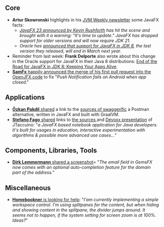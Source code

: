## Core

* **Artur Skowronski** highlights in his [JVM Weekly newsletter](https://www.jvm-weekly.com/p/what-will-jdk-24-bring-jvm-weekly) some JavaFX facts:
  * _[JavaFX 23 announced by Kevin Rushforth](https://github.com/openjdk/jfx/blob/master/doc-files/release-notes-23.md) has hit the scene and brought with it a warning: "It's time to update." JavaFX has dropped support for older versions and will now require JDK 21._
  * _Oracle has [announced that support for JavaFX in JDK 8](https://www.oracle.com/java/technologies/java-se-support-roadmap.html), the last version they released, will end in March next year._
* Reminder from last week: **Frank Delporte** also wrote about this change in the Oracle support for JavaFX in their Java 8 distributions: [End of the Road for JavaFX in JDK 8: Keeping Your Apps Alive](https://thenewstack.io/end-of-the-road-for-javafx-in-jdk-8-keeping-your-apps-alive/).
* [**SamFx** happily announced the merge of his first pull request into the OpenJFX code](https://x.com/SamNaFX/status/1817528341194252682) to fix "_Push Notification fails on Android when app closed_."

## Applications

* [**Özkan Pakdil** shared](https://twitter.com/thejvmbender/status/1845012826827456523) a link to the [sources of swaggerific](https://github.com/ozkanpakdil/swaggerific) a Postman alternative, written in JavaFX and built with GraalVM.
* [**Stefano Fago** shared](https://twitter.com/stefanofago/status/1845178676477821298) links to [the sources ](https://github.com/jtaccuino/jtaccuino) and [Devoxx presentation](https://youtu.be/SMD5g0Fqn34) of JTaccuino: "_a JavaFX based notebook application for Java developers. It's built for usages in education, interactive experimentation with algorithms & possible more advanced use cases..._"

## Components, Libraries, Tools

* [**Dirk Lemmermann** shared a screenshot](https://twitter.com/dlemmermann/status/1845793655056920772)= "_The email field in GemsFX now comes with an optional auto-completion feature for the domain part of the address._"

## Miscellaneous

* [**Homebookner** is looking for help](https://twitter.com/Heimbuchner_J/status/1845451366484914516): "_I'am currently implementing  a simple workspace control. I'm using splitpanes for the content, but when hiding and showing content in the splitpane, the divider jumps around. It seems not to happen, if the system setting for screen zoom is at 100%. Ideas?_"
